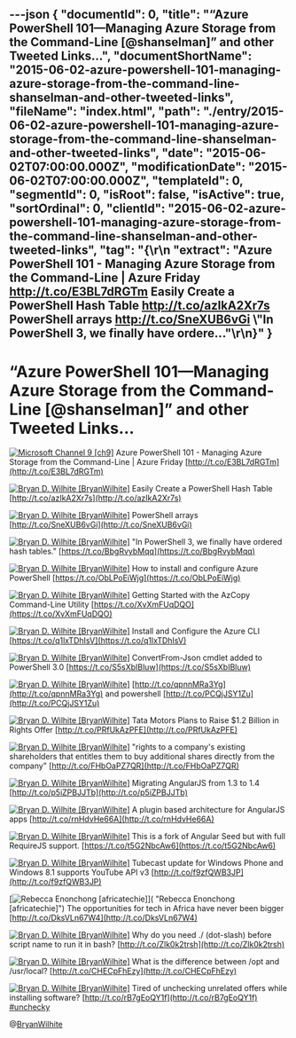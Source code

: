 ---json
{
  "documentId": 0,
  "title": "“Azure PowerShell 101—Managing Azure Storage from the Command-Line [@shanselman]” and other Tweeted Links…",
  "documentShortName": "2015-06-02-azure-powershell-101-managing-azure-storage-from-the-command-line-shanselman-and-other-tweeted-links",
  "fileName": "index.html",
  "path": "./entry/2015-06-02-azure-powershell-101-managing-azure-storage-from-the-command-line-shanselman-and-other-tweeted-links",
  "date": "2015-06-02T07:00:00.000Z",
  "modificationDate": "2015-06-02T07:00:00.000Z",
  "templateId": 0,
  "segmentId": 0,
  "isRoot": false,
  "isActive": true,
  "sortOrdinal": 0,
  "clientId": "2015-06-02-azure-powershell-101-managing-azure-storage-from-the-command-line-shanselman-and-other-tweeted-links",
  "tag": "{\r\n  \"extract\": \"Azure PowerShell 101 - Managing Azure Storage from the Command-Line | Azure Friday <http://t.co/E3BL7dRGTm>   Easily Create a PowerShell Hash Table <http://t.co/azIkA2Xr7s>   PowerShell arrays <http://t.co/SneXUB6vGi>   \\\"In PowerShell 3, we finally have ordere...\"\r\n}"
}
---

# “Azure PowerShell 101—Managing Azure Storage from the Command-Line [@shanselman]” and other Tweeted Links…

[<img alt="Microsoft Channel 9 [ch9]" src="https://songhay.blob.core.windows.net/shared-social-twitter/ch9.png">](http://t.co/azjEhFytrz "Microsoft Channel 9 [ch9]") Azure PowerShell 101 - Managing Azure Storage from the Command-Line | Azure Friday [http://t.co/E3BL7dRGTm](http://t.co/E3BL7dRGTm)

[<img alt="Bryan D. Wilhite [BryanWilhite]" src="https://songhay.blob.core.windows.net/shared-social-twitter/BryanWilhite.jpeg">](http://t.co/UNdqV0Z1zz "Bryan D. Wilhite [BryanWilhite]") Easily Create a PowerShell Hash Table [http://t.co/azIkA2Xr7s](http://t.co/azIkA2Xr7s)

[<img alt="Bryan D. Wilhite [BryanWilhite]" src="https://songhay.blob.core.windows.net/shared-social-twitter/BryanWilhite.jpeg">](http://t.co/UNdqV0Z1zz "Bryan D. Wilhite [BryanWilhite]") PowerShell arrays [http://t.co/SneXUB6vGi](http://t.co/SneXUB6vGi)

[<img alt="Bryan D. Wilhite [BryanWilhite]" src="https://songhay.blob.core.windows.net/shared-social-twitter/BryanWilhite.jpeg">](http://t.co/UNdqV0Z1zz "Bryan D. Wilhite [BryanWilhite]") "In PowerShell 3, we finally have ordered hash tables." [https://t.co/BbgRvybMqq](https://t.co/BbgRvybMqq)

[<img alt="Bryan D. Wilhite [BryanWilhite]" src="https://songhay.blob.core.windows.net/shared-social-twitter/BryanWilhite.jpeg">](http://t.co/UNdqV0Z1zz "Bryan D. Wilhite [BryanWilhite]") How to install and configure Azure PowerShell [https://t.co/ObLPoEiWjg](https://t.co/ObLPoEiWjg)

[<img alt="Bryan D. Wilhite [BryanWilhite]" src="https://songhay.blob.core.windows.net/shared-social-twitter/BryanWilhite.jpeg">](http://t.co/UNdqV0Z1zz "Bryan D. Wilhite [BryanWilhite]") Getting Started with the AzCopy Command-Line Utility [https://t.co/XvXmFUqDQO](https://t.co/XvXmFUqDQO)

[<img alt="Bryan D. Wilhite [BryanWilhite]" src="https://songhay.blob.core.windows.net/shared-social-twitter/BryanWilhite.jpeg">](http://t.co/UNdqV0Z1zz "Bryan D. Wilhite [BryanWilhite]") Install and Configure the Azure CLI [https://t.co/q1lxTDhIsV](https://t.co/q1lxTDhIsV)

[<img alt="Bryan D. Wilhite [BryanWilhite]" src="https://songhay.blob.core.windows.net/shared-social-twitter/BryanWilhite.jpeg">](http://t.co/UNdqV0Z1zz "Bryan D. Wilhite [BryanWilhite]") ConvertFrom-Json cmdlet added to PowerShell 3.0 [https://t.co/S5sXbIBluw](https://t.co/S5sXbIBluw)

[<img alt="Bryan D. Wilhite [BryanWilhite]" src="https://songhay.blob.core.windows.net/shared-social-twitter/BryanWilhite.jpeg">](http://t.co/UNdqV0Z1zz "Bryan D. Wilhite [BryanWilhite]") [http://t.co/qpnnMRa3Yg](http://t.co/qpnnMRa3Yg) and powershell [http://t.co/PCQjJSY1Zu](http://t.co/PCQjJSY1Zu)

[<img alt="Bryan D. Wilhite [BryanWilhite]" src="https://songhay.blob.core.windows.net/shared-social-twitter/BryanWilhite.jpeg">](http://t.co/UNdqV0Z1zz "Bryan D. Wilhite [BryanWilhite]") Tata Motors Plans to Raise $1.2 Billion in Rights Offer [http://t.co/PRfUkAzPFE](http://t.co/PRfUkAzPFE)

[<img alt="Bryan D. Wilhite [BryanWilhite]" src="https://songhay.blob.core.windows.net/shared-social-twitter/BryanWilhite.jpeg">](http://t.co/UNdqV0Z1zz "Bryan D. Wilhite [BryanWilhite]") "rights to a company's existing shareholders that entitles them to buy additional shares directly from the company" [http://t.co/FHbOaPZ7QR](http://t.co/FHbOaPZ7QR)

[<img alt="Bryan D. Wilhite [BryanWilhite]" src="https://songhay.blob.core.windows.net/shared-social-twitter/BryanWilhite.jpeg">](http://t.co/UNdqV0Z1zz "Bryan D. Wilhite [BryanWilhite]") Migrating AngularJS from 1.3 to 1.4 [http://t.co/p5iZPBJJTb](http://t.co/p5iZPBJJTb)

[<img alt="Bryan D. Wilhite [BryanWilhite]" src="https://songhay.blob.core.windows.net/shared-social-twitter/BryanWilhite.jpeg">](http://t.co/UNdqV0Z1zz "Bryan D. Wilhite [BryanWilhite]") A plugin based architecture for AngularJS apps [http://t.co/rnHdvHe66A](http://t.co/rnHdvHe66A)

[<img alt="Bryan D. Wilhite [BryanWilhite]" src="https://songhay.blob.core.windows.net/shared-social-twitter/BryanWilhite.jpeg">](http://t.co/UNdqV0Z1zz "Bryan D. Wilhite [BryanWilhite]") This is a fork of Angular Seed but with full RequireJS support. [https://t.co/t5G2NbcAw6](https://t.co/t5G2NbcAw6)

[<img alt="Bryan D. Wilhite [BryanWilhite]" src="https://songhay.blob.core.windows.net/shared-social-twitter/BryanWilhite.jpeg">](http://t.co/UNdqV0Z1zz "Bryan D. Wilhite [BryanWilhite]") Tubecast update for Windows Phone and Windows 8.1 supports YouTube API v3 [http://t.co/f9zfQWB3JP](http://t.co/f9zfQWB3JP)

[<img alt="Rebecca Enonchong [africatechie]" src="https://songhay.blob.core.windows.net/shared-social-twitter/africatechie.jpg">]( "Rebecca Enonchong [africatechie]") The opportunities for tech in Africa have never been bigger [http://t.co/DksVLn67W4](http://t.co/DksVLn67W4)

[<img alt="Bryan D. Wilhite [BryanWilhite]" src="https://songhay.blob.core.windows.net/shared-social-twitter/BryanWilhite.jpeg">](http://t.co/UNdqV0Z1zz "Bryan D. Wilhite [BryanWilhite]") Why do you need ./ (dot-slash) before script name to run it in bash? [http://t.co/Zlk0k2trsh](http://t.co/Zlk0k2trsh)

[<img alt="Bryan D. Wilhite [BryanWilhite]" src="https://songhay.blob.core.windows.net/shared-social-twitter/BryanWilhite.jpeg">](http://t.co/UNdqV0Z1zz "Bryan D. Wilhite [BryanWilhite]") What is the difference between /opt and /usr/local? [http://t.co/CHECpFhEzy](http://t.co/CHECpFhEzy)

[<img alt="Bryan D. Wilhite [BryanWilhite]" src="https://songhay.blob.core.windows.net/shared-social-twitter/BryanWilhite.jpeg">](http://t.co/UNdqV0Z1zz "Bryan D. Wilhite [BryanWilhite]") Tired of unchecking unrelated offers while installing software? [http://t.co/rB7gEoQY1f](http://t.co/rB7gEoQY1f) [#unchecky](http://search.twitter.com/search?q=%23unchecky)

@[BryanWilhite](https://twitter.com/BryanWilhite)
